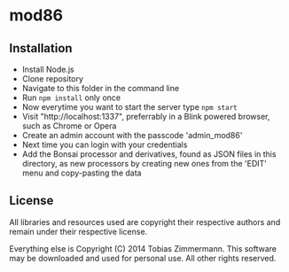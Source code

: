 # mod86

## Installation
* Install Node.js
* Clone repository
* Navigate to this folder in the command line
* Run `npm install` only once
* Now everytime you want to start the server type `npm start`
* Visit "http://localhost:1337", preferrably in a Blink powered browser, such as Chrome or Opera
* Create an admin account with the passcode 'admin_mod86'
* Next time you can login with your credentials
* Add the Bonsai processor and derivatives, found as JSON files in this directory, as new processors by creating new ones from the 'EDIT' menu and copy-pasting the data

## License
All libraries and resources used are copyright their respective authors and remain under their respective license.

Everything else is Copyright (C) 2014 Tobias Zimmermann. This software may be downloaded and used for personal use. All other rights reserved.